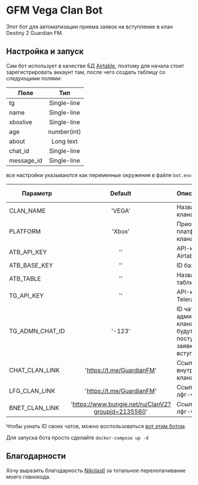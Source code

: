 # GFM Vega Clan Bot
Этот бот для автоматизации приема заявок на вступление в клан Destiny 2 Guardian FM.

## Настройка и запуск

Сам бот использует в качестве БД [Airtable](https://airtable.com/), поэтому для начала стоит зарегистрировать аккаунт там, после чего создать таблицу со следующими полями:

| Поле            | Тип         | 
| --------------- |:-----------:| 
| tg              | Single-line |
| name            | Single-line |
| xboxlive        | Single-line |
| age             | number(int) |
| about           | Long text   |
| chat_id         | Single-line |
| message_id      | Single-line |

все настройки указываются как переменные окружения в файле `bot.env`

| Параметр        | Default                                            | Описание                                                               | Допустимые значения    |
| --------------- |:--------------------------------------------------:| :----------------------------------------------------------------------| :----------------------|
| CLAN_NAME       | 'VEGA'                                             | Название клана                                                         | str                    |
| PLATFORM        | 'Xbox'                                             | Приоритетная платформа клана                                           | 'Xbox', 'PC' или 'PSN' |
| ATB_API_KEY     | ''                                                 | API-ключ Airtable                                                      | str                    |
| ATB_BASE_KEY    | ''                                                 | ID базы Airtable                                                       | str                    |
| ATB_TABLE       | ''                                                 | Название таблицы                                                       | str                    |
| TG_API_KEY      | ''                                                 | API-ключ Teleram                                                       | str                    |
| TG_ADMN_CHAT_ID | '-123'                                             | ID чата администрации клана, куда будут поступать заявки на вступление | str                    |
| CHAT_CLAN_LINK  | 'https://t.me/GuardianFM'                          | Ссылка на внутренний чат клана                                         | str                    |
| LFG_CLAN_LINK   | 'https://t.me/GuardianFM'                          | Ссылка на лфг-чат клана                                                | str                    |
| BNET_CLAN_LINK  | 'https://www.bungie.net/ru/ClanV2?groupid=2135560' | Ссылка на лфг-чат клана                                                | str                    |

Чтобы узнать ID своих чатов, можно воспользоваться [вот этим ботом](https://t.me/getmyid_bot).

Для запуска бота просто сделайте `docker-compose up -d`


## Благодарности

Хочу выразить благодарность [NikolasII](https://github.com/Nickolasll) за тотальное перелопачивание моего говнокода.